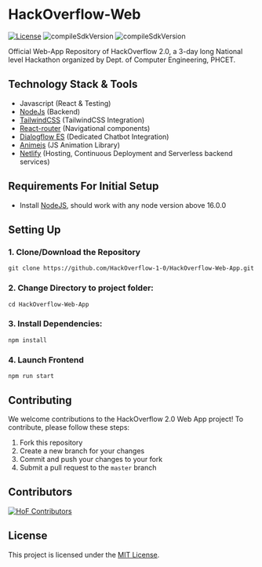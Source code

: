 # HackOverflow-Web

<p align="left">
  <a href="https://github.com/HackOverflow-1-0/HackOverflow-Web-App/blob/master/LICENSE"><img alt="License" src="https://img.shields.io/github/license/HackOverflow-1-0/HackOverflow-Web-App?style=flat-square"/></a>
  <a><img alt="compileSdkVersion" src="https://img.shields.io/npm/v/react?color=green?style=flat-square"/></a>
  <!-- <a href="https://github.com/HackOverflow-1-0/HackOverflow-Web-App/releases"><img alt="Release" src="https://img.shields.io/github/release/HackOverflow-1-0/HackOverflow-Web-App.svg?style=flat-square"/></a> -->
    <a><img alt="compileSdkVersion" src="https://img.shields.io/netlify/90c9ca1e-5522-4e28-8e1e-eeb081298d2e?color=green?style=flat-square"/></a>
</p>

Official Web-App Repository of HackOverflow 2.0, a 3-day long National level Hackathon organized by Dept. of Computer Engineering, PHCET.

## Technology Stack & Tools

- Javascript (React & Testing)
- [NodeJs](https://nodejs) (Backend)
- [TailwindCSS](https://tailwindcss.com/) (TailwindCSS Integration)
- [React-router](https://v5.reactrouter.com/) (Navigational components)
- [Dialogflow ES](https://dialogflow.cloud.google.com/) (Dedicated Chatbot Integration)
- [Animejs](https://animejs.com/) (JS Animation Library)
- [Netlify](https://www.netlify.com/) (Hosting, Continuous Deployment and Serverless backend services)

## Requirements For Initial Setup

- Install [NodeJS](https://nodejs.org/en/), should work with any node version above 16.0.0

## Setting Up

### 1. Clone/Download the Repository

```
git clone https://github.com/HackOverflow-1-0/HackOverflow-Web-App.git
```

### 2. Change Directory to project folder:

```
cd HackOverflow-Web-App
```

### 3. Install Dependencies:

```
npm install
```

### 4. Launch Frontend

```
npm run start
```

## Contributing

We welcome contributions to the HackOverflow 2.0 Web App project! To contribute, please follow these steps:

1. Fork this repository
2. Create a new branch for your changes
3. Commit and push your changes to your fork
4. Submit a pull request to the `master` branch

## Contributors

[![HoF Contributors](https://contrib.rocks/image?repo=HackOverflow-1-0/HackOverflow-Web-App)](https://github.com/HackOverflow-1-0/HackOverflow-Web-App/graphs/contributors)

## License

This project is licensed under the [MIT License](https://github.com/HackOverflow-1-0/HackOverflow-Web-App/blob/master/LICENSE).
